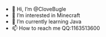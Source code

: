 - 👋 Hi, I’m @CloveBugle
- 👀 I’m interested in Minecraft
- 🌱 I’m currently learning Java
- 📫 How to reach me QQ:1163513600

<!---
CloveBugle/CloveBugle is a ✨ special ✨ repository because its `README.md` (this file) appears on your GitHub profile.
You can click the Preview link to take a look at your changes.
--->
